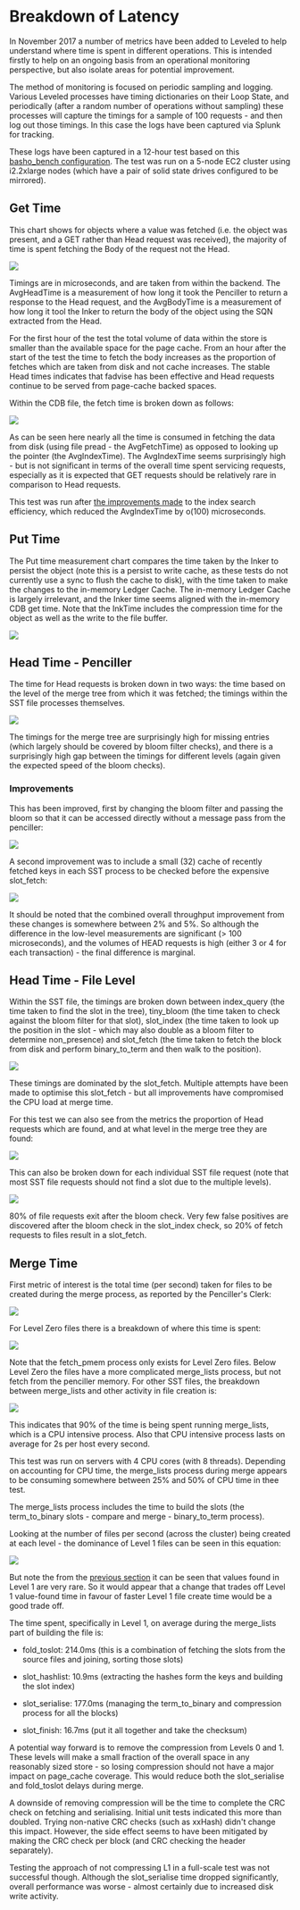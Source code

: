# Breakdown of Latency

In November 2017 a number of metrics have been added to Leveled to help understand where time is spent in different operations.  This is intended firstly to help on an ongoing basis from an operational monitoring perspective, but also isolate areas for potential improvement.

The method of monitoring is focused on periodic sampling and logging.  Various Leveled processes have timing dictionaries on their Loop State, and periodically (after a random number of operations without sampling) these processes will capture the timings for a sample of 100 requests - and then log out those timings.  In this case the logs have been captured via Splunk for tracking.

These logs have been captured in a 12-hour test based on this [basho_bench configuration](https://github.com/martinsumner/basho_bench/blob/mas-nhsload/examples/riakc_nhs.config).  The test was run on a 5-node EC2 cluster using i2.2xlarge nodes (which have a pair of solid state drives configured to be mirrored).

## Get Time

This chart shows for objects where a value was fetched (i.e. the object was present, and a GET rather than Head request was received), the majority of time is spent fetching the Body of the request not the Head.

![](pics/23Nov_GetTimeSplit.png)

Timings are in microseconds, and are taken from within the backend.  The AvgHeadTime is a measurement of how long it took the Penciller to return a response to the Head request, and the AvgBodyTime is a measurement of how long it tool the Inker to return the body of the object using the SQN extracted from the Head.

For the first hour of the test the total volume of data within the store is smaller than the available space for the page cache.  From an hour after the start of the test the time to fetch the body increases as the proportion of fetches which are taken from disk and not cache increases.  The stable Head times indicates that fadvise has been effective and Head requests continue to be served from page-cache backed spaces.

Within the CDB file, the fetch time is broken down as follows:

![](pics/23Nov_CDBFetchTime.png)

As can be seen here nearly all the time is consumed in fetching the data from disk (using file pread - the AvgFetchTime) as opposed to looking up the pointer (the AvgIndexTime).  The AvgIndexTime seems surprisingly high - but is not significant in terms of the overall time spent servicing requests, especially as it is expected that GET requests should be relatively rare in comparison to Head requests.

This test was run after [the improvements made](https://github.com/martinsumner/leveled/pull/110/commits/52c7a023a1ec165ca0641da5db11f071494177b1) to the index search efficiency, which reduced the AvgIndexTime by o(100) microseconds.

## Put Time

The Put time measurement chart compares the time taken by the Inker to persist the object (note this is a persist to write cache, as these tests do not currently use a sync to flush the cache to disk), with the time taken to make the changes to the in-memory Ledger Cache.  The in-memory Ledger Cache is largely irrelevant, and the Inker time seems aligned with the in-memory CDB get time.  Note that the InkTime includes the compression time for the object as well as the write to the file buffer.

![](pics/23Nov_PutTimeSplit.png)  

## Head Time - Penciller

The time for Head requests is broken down in two ways: the time based on the level of the merge tree from which it was fetched; the timings within the SST file processes themselves.

![](pics/23Nov_HeadTimeSplit.png)

The timings for the merge tree are surprisingly high for missing entries (which largely should be covered by bloom filter checks), and there is a surprisingly high gap between the timings for different levels (again given the expected speed of the bloom checks).

### Improvements

This has been improved, first by changing the bloom filter and passing the bloom so that it can be accessed directly without a message pass from the penciller:

![](pics/28Nov_HeadTimeSplit.png)

A second improvement was to include a small (32) cache of recently fetched keys in each SST process to be checked before the expensive slot_fetch:

![](pics/29Nov_HeadTimeSplit.png)

It should be noted that the combined overall throughput improvement from these changes is somewhere between 2% and 5%.  So although the difference in the low-level measurements are significant (> 100 microseconds), and the volumes of HEAD requests is high (either 3 or 4 for each transaction) - the final difference is marginal.

## Head Time - File Level <a name="FileLevelHead"></a>

Within the SST file, the timings are broken down between index_query (the time taken to find the slot in the tree), tiny_bloom (the time taken to check against the bloom filter for that slot), slot_index (the time taken to look up the position in the slot - which may also double as a bloom filter to determine non_presence) and slot_fetch (the time taken to fetch the block from disk and perform binary_to_term and then walk to the position).

![](pics/23Nov_SSTFetchTimeSplit.png)

These timings are dominated by the slot_fetch.  Multiple attempts have been made to optimise this slot_fetch - but all improvements have compromised the CPU load at merge time.

For this test we can also see from the metrics the proportion of Head requests which are found, and at what level in the merge tree they are found:

![](pics/23Nov_HeadLevelCountChart.png)

This can also be broken down for each individual SST file request (note that most SST file requests should not find a slot due to the multiple levels).

![](pics/23Nov_SSTFetchCountSplit.png)

80% of file requests exit after the bloom check.  Very few false positives are discovered after the bloom check in the slot_index check, so 20% of fetch requests to files result in a slot_fetch.

## Merge Time

First metric of interest is the total time (per second) taken for files to be created during the merge process, as reported by the Penciller's Clerk:

![](pics/PerHostTotalFileCreateTime.png)

For Level Zero files there is a breakdown of where this time is spent:

![](pics/Level0CreateTimeSplit.png)

Note that the fetch_pmem process only exists for Level Zero files.  Below Level Zero the files have a more complicated merge_lists process, but not fetch from the penciller memory.  For other SST files, the breakdown between merge_lists and other activity in file creation is:

![](pics/MergeTimeCompare.png)

This indicates that 90% of the time is being spent running merge_lists, which is a CPU intensive process.  Also that CPU intensive process lasts on average for 2s per host every second.  

This test was run on servers with 4 CPU cores (with 8 threads).  Depending on accounting for CPU time, the merge_lists process during merge appears to be consuming somewhere between 25% and 50% of CPU time in thee test.

The merge_lists process includes the time to build the slots (the term_to_binary slots - compare and merge - binary_to_term process).

Looking at the number of files per second (across the cluster)
 being created at each level - the dominance of Level 1 files can be seen in this equation:

 ![](pics/SSTFilesPerSecondByLevel.png)

 But note the from the [previous section](#FileLevelHead) it can be seen that values found in Level 1 are very rare.  So it would appear that a change that trades off Level 1 value-found time in favour of faster Level 1 file create time would be a good trade off.

 The time spent, specifically in Level 1, on average during the merge_lists part of building the file is:

- fold_toslot: 214.0ms (this is a combination of fetching the slots from the source files and joining, sorting those slots)

- slot_hashlist: 10.9ms (extracting the hashes form the keys and building the slot index)

- slot_serialise: 177.0ms (managing the term_to_binary and compression process for all the blocks)

- slot_finish: 16.7ms (put it all together and take the checksum)

A potential way forward is to remove the compression from Levels 0 and 1.  These levels will make a small fraction of the overall space in any reasonably sized store - so losing compression should not have a major impact on page_cache coverage.  This would reduce both the slot_serialise and fold_toslot delays during merge.  

A downside of removing compression will be the time to complete the CRC check on fetching and serialising.  Initial unit tests indicated this more than doubled.  Trying non-native CRC checks (such as xxHash) didn't change this impact.  However, the side effect seems to have been mitigated by making the CRC check per block (and CRC checking the header separately).  

Testing the approach of not compressing L1 in a full-scale test was not successful though.  Although the slot_serialise time dropped significantly, overall performance was worse - almost certainly due to increased disk write activity.
